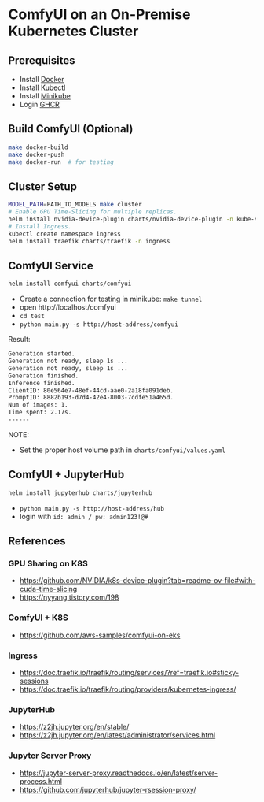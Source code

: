 # ComfyUI on an On-Premise Kubernetes Cluster

## Prerequisites
- Install [Docker](https://docs.docker.com/engine/install/)
- Install [Kubectl](https://kubernetes.io/docs/tasks/tools/)
- Install [Minikube](https://minikube.sigs.k8s.io/docs/start)
- Login [GHCR](https://docs.github.com/en/packages/working-with-a-github-packages-registry/working-with-the-container-registry#authenticating-with-a-personal-access-token-classic)

## Build ComfyUI (Optional)
```bash
make docker-build
make docker-push
make docker-run  # for testing
```

## Cluster Setup
```bash
MODEL_PATH=PATH_TO_MODELS make cluster
# Enable GPU Time-Slicing for multiple replicas.
helm install nvidia-device-plugin charts/nvidia-device-plugin -n kube-system
# Install Ingress.
kubectl create namespace ingress
helm install traefik charts/traefik -n ingress
```

## ComfyUI Service
```bash
helm install comfyui charts/comfyui
```

- Create a connection for testing in minikube: `make tunnel`
- open http://localhost/comfyui
- `cd test`
- `python main.py -s http://host-address/comfyui`

Result:
```bash
Generation started.
Generation not ready, sleep 1s ...
Generation not ready, sleep 1s ...
Generation finished.
Inference finished.
ClientID: 80e564e7-48ef-44cd-aae0-2a18fa091deb.
PromptID: 8882b193-d7d4-42e4-8003-7cdfe51a465d.
Num of images: 1.
Time spent: 2.17s.
------
```

NOTE:
- Set the proper host volume path in `charts/comfyui/values.yaml`

## ComfyUI + JupyterHub
```bash
helm install jupyterhub charts/jupyterhub
```

- `python main.py -s http://host-address/hub`
- login with `id: admin / pw: admin123!@#`

## References
### GPU Sharing on K8S
- https://github.com/NVIDIA/k8s-device-plugin?tab=readme-ov-file#with-cuda-time-slicing
- https://nyyang.tistory.com/198

### ComfyUI + K8S
- https://github.com/aws-samples/comfyui-on-eks

### Ingress
- https://doc.traefik.io/traefik/routing/services/?ref=traefik.io#sticky-sessions
- https://doc.traefik.io/traefik/routing/providers/kubernetes-ingress/

### JupyterHub
- https://z2jh.jupyter.org/en/stable/
- https://z2jh.jupyter.org/en/latest/administrator/services.html

### Jupyter Server Proxy
- https://jupyter-server-proxy.readthedocs.io/en/latest/server-process.html
- https://github.com/jupyterhub/jupyter-rsession-proxy/

